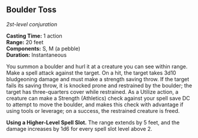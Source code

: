 ## Boulder Toss
_2st-level conjuration_

**Casting Time:** 1 action  
**Range:** 20 feet  
**Components:** S, M (a pebble)  
**Duration:** Instantaneous

You summon a boulder and hurl it at a creature you can see within range. Make a spell attack against the target. On a hit, the target takes 3d10 bludgeoning damage and must make a strength saving throw. If the target fails its saving throw, it is knocked prone and restrained by the boulder; the target has three-quarters cover while restrained. As a Utilize action, a creature can make a Strength (Athletics) check against your spell save DC to attempt to move the boulder, and makes this check with advantage if using tools or leverage; on a success, the restrained creature is freed.

**Using a Higher-Level Spell Slot.** The range extends by 5 feet, and the damage increases by 1d6 for every spell slot level above 2.
